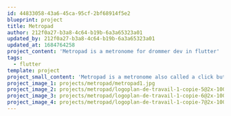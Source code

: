 ```yaml
---
id: 44833058-43a6-45ca-95cf-2bf68914f5e2
blueprint: project
title: Metropad
author: 212f0a27-b3a8-4c64-b19b-6a3a65323a01
updated_by: 212f0a27-b3a8-4c64-b19b-6a3a65323a01
updated_at: 1684764258
project_content: 'Metropad is a metronome for drommer dev in flutter'
tags:
  - flutter
template: project
project_small_content: 'Metropad is a metronome also called a click but for drummers. it allows you to practice rudiments exercises. This exercices in the app are very good to improve your technique.'
project_image_1: projects/metropad/metropad1.jpg
project_image_2: projects/metropad/logoplan-de-travail-1-copie-5@2x-100.jpg
project_image_3: projects/metropad/logoplan-de-travail-1-copie-6@2x-100.jpg
project_image_4: projects/metropad/logoplan-de-travail-1-copie-7@2x-100.jpg
---
```

